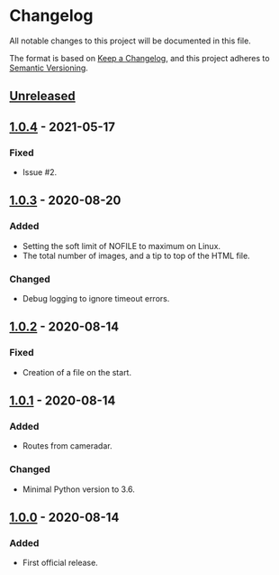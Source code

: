 # Changelog
All notable changes to this project will be documented in this file.

The format is based on [Keep a Changelog](https://keepachangelog.com/),
and this project adheres to [Semantic Versioning](https://semver.org/).

## [Unreleased]

## [1.0.4] - 2021-05-17
### Fixed
- Issue #2.

## [1.0.3] - 2020-08-20
### Added
- Setting the soft limit of NOFILE to maximum on Linux.
- The total number of images, and a tip to top of the HTML file.

### Changed
- Debug logging to ignore timeout errors.

## [1.0.2] - 2020-08-14
### Fixed
- Creation of a file on the start.

## [1.0.1] - 2020-08-14
### Added
- Routes from cameradar.

### Changed
- Minimal Python version to 3.6.

## [1.0.0] - 2020-08-14
### Added
- First official release.

[Unreleased]: https://gitlab.com/woolf/RTSPbrute/-/compare/1.0.4...master
[1.0.4]: https://gitlab.com/woolf/RTSPbrute/-/compare/1.0.3...1.0.4
[1.0.3]: https://gitlab.com/woolf/RTSPbrute/-/compare/1.0.2...1.0.3
[1.0.2]: https://gitlab.com/woolf/RTSPbrute/-/compare/1.0.1...1.0.2
[1.0.1]: https://gitlab.com/woolf/RTSPbrute/-/compare/1.0.0...1.0.1
[1.0.0]: https://gitlab.com/woolf/RTSPbrute/-/commits/1.0.0
